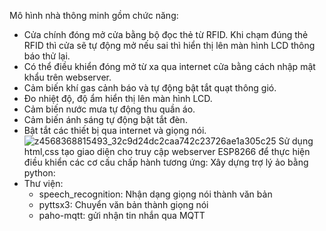 Mô hình nhà thông minh gồm chức năng:
-	Cửa chính đóng mở cửa bằng bộ đọc thẻ từ RFID. Khi chạm đúng thẻ RFID thì cửa sẽ tự động mở nếu sai thì hiển thị lên màn hình LCD thông báo thử lại.
-	Có thể điều khiển đóng mở từ xa qua internet cửa bằng cách nhập mật khẩu trên webserver.
-	Cảm biến khí gas cảnh báo và tự động bật tắt quạt thông gió.
-	Đo nhiệt độ, độ ẩm hiển thị lên màn hình LCD.
-	Cảm biến nước mưa tự động thu quần áo.
-	Cảm biến ánh sáng tự động bật tắt đèn.
-	Bật tắt các thiết bị qua internet và giọng nói.
![z4568368815493_32c9d24dc2caa742c23726ae1a305c25](https://github.com/ToanPham2000/home/assets/142808050/bfd34531-00ae-4bde-8909-0c70c94dd408)
Sử dụng html,css tạo giao diện cho truy cập webserver ESP8266 để thực hiện điều khiển các cơ cấu chấp hành tương ứng:
Xây dựng trợ lý ảo bằng python:
- Thư viện:
  - speech_recognition: Nhận dạng giọng nói thành văn bản
  - pyttsx3: Chuyển văn bản thành giọng nói
  - paho-mqtt: gửi nhận tin nhắn qua MQTT
